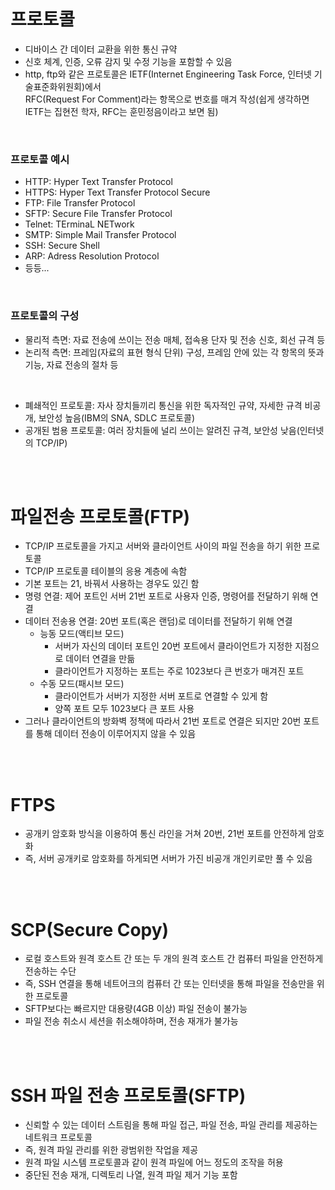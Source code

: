 # 프로토콜
- 디바이스 간 데이터 교환을 위한 통신 규약
- 신호 체계, 인증, 오류 감지 및 수정 기능을 포함할 수 있음
- http, ftp와 같은 프로토콜은 IETF(Internet Engineering Task Force, 인터넷 기술표준화위원회)에서<br>
  RFC(Request For Comment)라는 항목으로 번호를 매겨 작성(쉽게 생각하면 IETF는 집현전 학자, RFC는 훈민정음이라고 보면 됨)
<br>

### 프로토콜 예시
- HTTP: Hyper Text Transfer Protocol
- HTTPS: Hyper Text Transfer Protocol Secure
- FTP: File Transfer Protocol
- SFTP: Secure File Transfer Protocol
- Telnet: TErminaL NETwork
- SMTP: Simple Mail Transfer Protocol
- SSH: Secure Shell
- ARP: Adress Resolution Protocol
- 등등...
<br>

### 프로토콜의 구성
- 물리적 측면: 자료 전송에 쓰이는 전송 매체, 접속용 단자 및 전송 신호, 회선 규격 등
- 논리적 측면: 프레임(자료의 표현 형식 단위) 구성, 프레임 안에 있는 각 항목의 뜻과 기능, 자료 전송의 절차 등<br>
<br>

- 폐쇄적인 프로토콜: 자사 장치들끼리 통신을 위한 독자적인 규약, 자세한 규격 비공개, 보안성 높음(IBM의 SNA, SDLC 프로토콜) 
- 공개된 범용 프로토콜: 여러 장치들에 널리 쓰이는 알려진 규격, 보안성 낮음(인터넷의 TCP/IP)

<br><br>

# 파일전송 프로토콜(FTP)
- TCP/IP 프로토콜을 가지고 서버와 클라이언트 사이의 파일 전송을 하기 위한 프로토콜
- TCP/IP 프로토콜 테이블의 응용 계층에 속함
- 기본 포트는 21, 바꿔서 사용하는 경우도 있긴 함
- 명령 연결: 제어 포트인 서버 21번 포트로 사용자 인증, 명령어를 전달하기 위해 연결
- 데이터 전송용 연결: 20번 포트(혹은 랜덤)로 데이터를 전달하기 위해 연결<br>
  - 능동 모드(액티브 모드)
    - 서버가 자신의 데이터 포트인 20번 포트에서 클라이언트가 지정한 지점으로 데이터 연결을 만듦
    - 클라이언트가 지정하는 포트는 주로 1023보다 큰 번호가 매겨진 포트
  - 수동 모드(패시브 모드)
    - 클라이언트가 서버가 지정한 서버 포트로 연결할 수 있게 함
    - 양쪽 포트 모두 1023보다 큰 포트 사용
- 그러나 클라이언트의 방화벽 정책에 따라서 21번 포트로 연결은 되지만 20번 포트를 통해 데이터 전송이 이루어지지 않을 수 있음

<br><br>

# FTPS
- 공개키 암호화 방식을 이용하여 통신 라인을 거쳐 20번, 21번 포트를 안전하게 암호화
- 즉, 서버 공개키로 암호화를 하게되면 서버가 가진 비공개 개인키로만 풀 수 있음

<br><br>

# SCP(Secure Copy)
- 로컬 호스트와 원격 호스트 간 또는 두 개의 원격 호스트 간 컴퓨터 파일을 안전하게 전송하는 수단
- 즉, SSH 연결을 통해 네트어크의 컴퓨터 간 또는 인터넷을 통해 파일을 전송만을 위한 프로토콜
- SFTP보다는 빠르지만 대용량(4GB 이상) 파일 전송이 불가능
- 파일 전송 취소시 세션을 취소해야하며, 전송 재개가 불가능

<br><br>

# SSH 파일 전송 프로토콜(SFTP)
- 신뢰할 수 있는 데이터 스트림을 통해 파일 접근, 파일 전송, 파일 관리를 제공하는 네트워크 프로토콜
- 즉, 원격 파일 관리를 위한 광범위한 작업을 제공
- 원격 파일 시스템 프로토콜과 같이 원격 파일에 어느 정도의 조작을 허용
- 중단된 전송 재개, 디렉토리 나열, 원격 파일 제거 기능 포함
